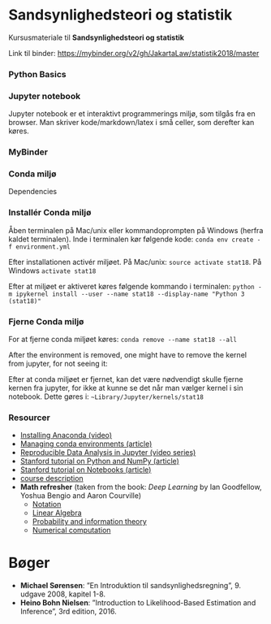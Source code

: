 # Sandsynlighedsteori og statistik
Kursusmateriale til **Sandsynlighedsteori og statistik**

Link til binder: https://mybinder.org/v2/gh/JakartaLaw/statistik2018/master

### Python Basics


### Jupyter notebook

Jupyter notebook er et interaktivt programmerings miljø, som tilgås fra en browser. Man skriver kode/markdown/latex i små celler, som derefter kan køres.

### MyBinder

### Conda miljø

Dependencies

### Installér Conda miljø

Åben terminalen på Mac/unix eller kommandoprompten på Windows (herfra kaldet terminalen). Inde i terminalen kør følgende kode:
`conda env create -f environment.yml`

Efter installationen activér miljøet. På Mac/unix: `source activate stat18`. På Windows `activate stat18`

Efter at miljøet er aktiveret køres følgende kommando i terminalen: `python -m ipykernel install --user --name stat18 --display-name "Python 3 (stat18)"`

### Fjerne Conda miljø
For at fjerne conda miljøet køres: `conda remove --name stat18 --all`

After the environment is removed, one might have to remove the kernel from jupyter, for not seeing it:

Efter at conda miljøet er fjernet, kan det være nødvendigt skulle fjerne kernen fra jupyter, for ikke at kunne se det når man vælger kernel i sin notebook. Dette gøres i: `~Library/Jupyter/kernels/stat18`

### Resourcer
- [Installing Anaconda (video)](https://www.youtube.com/watch?v=HW29067qVWk&t=19s)
- [Managing conda environments (article)](https://conda.io/docs/user-guide/tasks/manage-environments.html)
- [Reproducible Data Analysis in Jupyter (video series)](https://www.youtube.com/watch?v=_ZEWDGpM-vM&list=PLYCpMb24GpOC704uO9svUrihl-HY1tTJJ)
- [Stanford tutorial on Python and NumPy (article)](https://cs231n.github.io/python-numpy-tutorial/)
- [Stanford tutorial on Notebooks (article)](https://cs231n.github.io/ipython-tutorial/)
- [course description](http://kurser.ku.dk/course/a%c3%98kb08019u/2018-2019)
- **Math refresher** (taken from the book: _Deep Learning_ by Ian Goodfellow, Yoshua Bengio and Aaron Courville)
    - [Notation](http://www.deeplearningbook.org/contents/notation.html)
    - [Linear Algebra](http://www.deeplearningbook.org/contents/linear_algebra.html)
    - [Probability and information theory](http://www.deeplearningbook.org/contents/prob.html)
    - [Numerical computation](http://www.deeplearningbook.org/contents/numerical.html)


# Bøger
- **Michael Sørensen**: ”En Introduktion til sandsynlighedsregning”, 9. udgave 2008, kapitel 1-8.
- **Heino Bohn Nielsen**: ”Introduction to Likelihood-Based Estimation and Inference”, 3rd edition, 2016.
